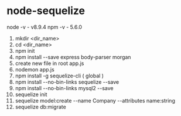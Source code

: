 # node-sequelize
node -v  - v8.9.4
npm -v   - 5.6.0

1. mkdir  <dir_name>
2. cd <dir_name>
3. npm init
4. npm install --save express body-parser morgan
5. create new file in root app.js 
6. nodemon app.js
7. npm install -g sequelize-cli ( global ) 
8. npm install --no-bin-links sequelize --save
9. npm install --no-bin-links mysql2 --save
10. sequelize init
11. sequelize model:create --name Company --attributes name:string
12. sequelize db:migrate
